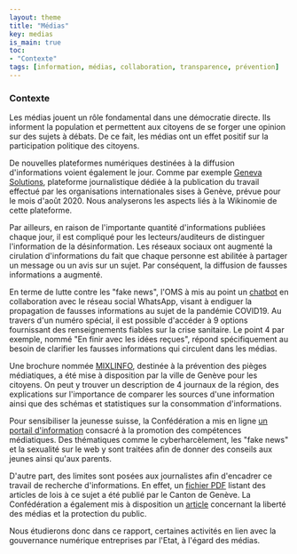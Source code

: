 ```yaml
---
layout: theme
title: "Médias"
key: medias
is_main: true
toc:
- "Contexte"
tags: [information, médias, collaboration, transparence, prévention]
---
```


### Contexte

Les médias jouent un rôle fondamental dans une démocratie directe. 
Ils informent la population et permettent aux citoyens de se forger une opinion sur des sujets à débats. 
De ce fait, les médias ont un effet positif sur la participation politique des citoyens.

De nouvelles plateformes numériques destinées à la diffusion d'informations voient également le jour. 
Comme par exemple [Geneva Solutions](https://www.heidi.news/geneva-solutions), plateforme journalistique dédiée à la publication du travail effectué par les organisations internationales sises à Genève, prévue pour le mois d'août 2020.
Nous analyserons les aspects liés à la Wikinomie de cette plateforme.

Par ailleurs, en raison de l'importante quantité d'informations publiées chaque jour, il est compliqué pour les lecteurs/auditeurs de distinguer l'information de la désinformation.
Les réseaux sociaux ont augmenté la cirulation d'informations du fait que chaque personne est abilitée à partager un message ou un avis sur un sujet. 
Par conséquent, la diffusion de fausses informations a augmenté.

En terme de lutte contre les "fake news", l'OMS à mis au point un [chatbot](https://www.letemps.ch/economie/whatsapp-lutte-impossible-loms-contre-desinformation) en collaboration avec le réseau social WhatsApp, visant à endiguer la propagation de fausses informations au sujet de la pandémie COVID19.
Au travers d'un numéro spécial, il est possible d'accéder à 9 options fournissant des renseignements fiables sur la crise sanitaire. Le point 4 par exemple, nommé "En finir avec les idées reçues", répond spécifiquement au besoin de clarifier les fausses informations qui  circulent dans les médias.

Une brochure nommée [MIXLINFO](https://www.geneve.ch/sites/default/files/2020-02/mixlinfo-brochure-fakenews-promotion-citoyenne-ville-geneve_0.PDF), destinée à la prévention des pièges médiatiques, a été mise à disposition par la ville de Genève pour les citoyens. On peut y trouver un description de 4 journaux de la région, des explications sur l'importance de comparer les sources d'une information ainsi que des schémas et statistiques sur la consommation d'informations.

Pour sensibiliser la jeunesse suisse, la Confédération a mis en ligne [un portail d'information](https://www.jeunesetmedias.ch/fr.html) consacré à la promotion des compétences médiatiques. Des thématiques comme le cyberharcèlement, les "fake news" et la sexualité sur le web y sont traitées afin de donner des conseils aux jeunes ainsi qu'aux parents.

D'autre part, des limites sont posées aux journalistes afin d'encadrer ce travail de recherche d'informations. En effet, un [fichier PDF](https://www.ge.ch/ppdt/fiches-info/doc/limites-journalistes.pdf) listant des articles de lois à ce sujet a été publié par le Canton de Genève.
La Confédération a également mis à disposition un [article](https://www.ubi.admin.ch/inhalte/pdf/Dokumentation/Artikel/Artikel_FR/UBI_Jubilaeumsbroschuere_FR.pdf) concernant la liberté des médias et la protection du public.

Nous étudierons donc dans ce rapport, certaines activités en lien avec la gouvernance numérique entreprises par l'Etat, à l'égard des médias.